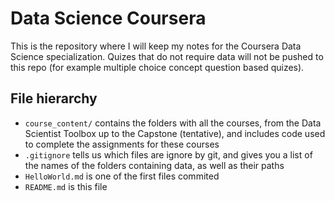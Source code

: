 # Data Science Coursera

This is the repository where I will keep my notes for the Coursera Data Science specialization. Quizes that do not require data will not be pushed to this repo (for example multiple choice concept question based quizes).

## File hierarchy
* `course_content/` contains the folders with all the courses, from the Data Scientist Toolbox up to the Capstone (tentative), and includes code used to complete the assignments for these courses
* `.gitignore` tells us which files are ignore by git, and gives you a list of the names of the folders containing data, as well as their paths
* `HelloWorld.md` is one of the first files commited 
* `README.md` is this file

